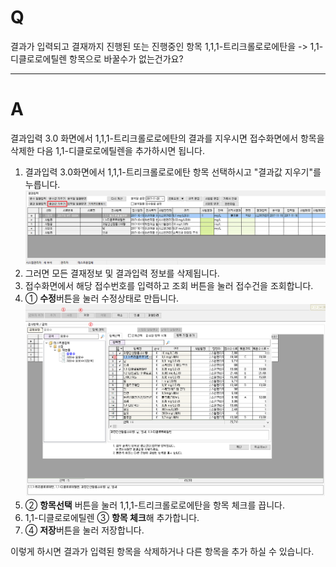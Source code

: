 # Q

결과가 입력되고 결재까지 진행된 또는 진행중인 항목 1,1,1-트리크롤로로에탄을 -> 1,1-디클로로에틸렌 항목으로 바꿀수가 없는건가요?

***
# A
결과입력 3.0 화면에서 1,1,1-트리크롤로로에탄의 결과를 지우시면 접수화면에서 항목을 삭제한 다음 
1,1-디클로로에틸렌을 추가하시면 됩니다.

1. 결과입력 3.0화면에서 1,1,1-트리크롤로로에탄 항목 선택하시고 "결과값 지우기"를 누릅니다.  
![](/assets/faq/004-01/01결과값지우기.png)  
1. 그러면 모든 결재정보 및 결과입력 정보를 삭제됩니다.  
1. 접수화면에서 해당 접수번호를 입력하고 조회 버튼을 눌러 접수건을 조회합니다.  
1. ① **수정**버튼을 눌러 수정상태로 만듭니다.  
![](/assets/faq/004-01/02수정후항목선택.png)  
1. ② **항목선택** 버튼을 눌러 1,1,1-트리크롤로로에탄을 항목 체크를 끕니다.  
1. 1,1-디클로로에틸렌 ③ **항목 체크**해 추가합니다.  
1. ④ **저장**버튼을 눌러 저장합니다.  

이렇게 하시면 결과가 입력된 항목을 삭제하거나 다른 항목을 추가 하실 수 있습니다.